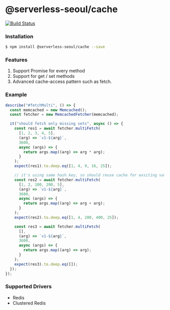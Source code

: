 # @serverless-seoul/cache

[![Build Status](https://github.com/serverless-seoul/cache/workflows/workflow/badge.svg)](https://github.com/serverless-seoul/cache/actions)

### Installation

```bash
$ npm install @serverless-seoul/cache --save
```

### Features

1. Support Promise for every method
2. Support <T> for get / set methods
3. Advanced cache-access pattern such as fetch.


### Example

```typescript
describe("#fetchMulti", () => {
  const memcached = new Memcached();
  const fetcher = new MemcachedFetcher(memcached);

  it("should fetch only missing sets", async () => {
    const res1 = await fetcher.multiFetch(
      [1, 2, 3, 4, 5],
      (arg) => `v1-${arg}`,
      3600,
      async (args) => {
        return args.map((arg) => arg * arg);
      }
    );
    expect(res1).to.deep.eq([1, 4, 9, 16, 25]);

    // it's using same hash key, so should reuse cache for exsiting values
    const res2 = await fetcher.multiFetch(
      [1, 2, 100, 200, 5],
      (arg) => `v1-${arg}`,
      3600,
      async (args) => {
        return args.map((arg) => arg + arg);
      }
    );
    expect(res2).to.deep.eq([1, 4, 200, 400, 25]);

    const res3 = await fetcher.multiFetch(
      [],
      (arg) => `v1-${arg}`,
      3600,
      async (args) => {
        return args.map((arg) => arg);
      }
    );
    expect(res3).to.deep.eq([]);
  });
});
```

### Supported Drivers

- Redis
- Clustered Redis
